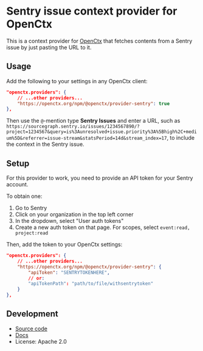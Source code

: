 # Sentry issue context provider for OpenCtx

This is a context provider for [OpenCtx](https://openctx.org) that fetches contents from a Sentry issue by just pasting the URL to it.

## Usage

Add the following to your settings in any OpenCtx client:

```json
"openctx.providers": {
    // ...other providers...
    "https://openctx.org/npm/@openctx/provider-sentry": true
},
```

Then use the `@`-mention type **Sentry Issues** and enter a URL, such as `https://sourcegraph.sentry.io/issues/1234567890/?project=1234567&query=is%3Aunresolved+issue.priority%3A%5Bhigh%2C+medium%5D&referrer=issue-stream&statsPeriod=14d&stream_index=17`, to include the context in the Sentry issue.

## Setup

For this provider to work, you need to provide an API token for your Sentry account.

To obtain one:

1. Go to Sentry
2. Click on your organization in the top left corner
3. In the dropdown, select "User auth tokens"
4. Create a new auth token on that page. For scopes, select `event:read, project:read`

Then, add the token to your OpenCtx settings:

```json
"openctx.providers": {
    // ...other providers...
    "https://openctx.org/npm/@openctx/provider-sentry": {
        "apiToken": "SENTRYTOKENHERE",
        // or:
        "apiTokenPath": "path/to/file/withsentrytoken"
    }
},
```

## Development

- [Source code](https://sourcegraph.com/github.com/sourcegraph/openctx/-/tree/provider/sentry)
- [Docs](https://openctx.org/docs/providers/sentry)
- License: Apache 2.0
